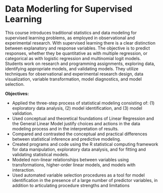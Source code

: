 # Data Moderling for Supervised Learning 

This course introduces traditional statistics and data modeling for supervised learning problems, as employed in observational and experimental research. With supervised learning there is a clear distinction between explanatory and response variables. The objective is to predict responses, whether they be quantitative as with multiple regression, or categorical as with logistic regression and multinomial logit models. Students work on research and programming assignments, exploring data, identifying appropriate models, and validating models. They utilize techniques for observational and experimental research design, data visualization, variable transformation, model diagnostics, and model selection.

**Objectives:**
- Applied the three-step process of statistical modeling consisting of: (1) exploratory data analysis, (2) model identification, and (3) model validation.
- Used conceptual and theoretical foundations of Linear Regression and the General Linear Model justify choices and actions in the data modeling process and in the interpretation of results.
- Compared and contrasted the conceptual and practical differences between statistical inference and predictive modeling.
- Created programs and code using the R statistical computing framework for data manipulation, exploratory data analysis, and for fitting and validating statistical models.
- Modeled non-linear relationships between variables using transformations, higher-order linear models, and models with interaction.
- Used automated variable selection procedures as a tool for model identification in the presence of a large number of predictor variables, in addition to articulating procedure strengths and limitations
